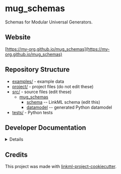 # mug_schemas

Schemas for Modular Universal Generators.

## Website

[https://my-org.github.io/mug_schemas](https://my-org.github.io/mug_schemas)

## Repository Structure

* [examples/](examples/) - example data
* [project/](project/) - project files (do not edit these)
* [src/](src/) - source files (edit these)
  * [mug_schemas](src/mug_schemas)
    * [schema](src/mug_schemas/schema) -- LinkML schema
      (edit this)
    * [datamodel](src/mug_schemas/datamodel) -- generated
      Python datamodel
* [tests/](tests/) - Python tests

## Developer Documentation

<details>
Use the `make` command to generate project artefacts:

* `make all`: make everything
* `make deploy`: deploys site
</details>

## Credits

This project was made with
[linkml-project-cookiecutter](https://github.com/linkml/linkml-project-cookiecutter).
